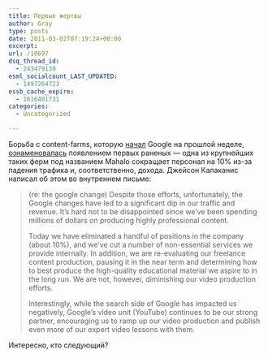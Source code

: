 ```yaml
---
title: Первые жертвы
author: Gray
type: posts
date: 2011-03-02T07:19:24+00:00
excerpt:
url: /10697
dsq_thread_id:
  - 243479139
esml_socialcount_LAST_UPDATED:
  - 1497264723
essb_cache_expire:
  - 1616401731
categories:
  - Uncategorized

---
```








Борьба с content-farms, которую [начал][1] Google на прошлой неделе, [ознаменовалась][2] появлением первых раненых — одна из крупнейших таких ферм под названием Mahalo сокращает персонал на 10% из-за падения трафика и, соответственно, дохода. Джейсон Калаканис написал об этом во внутреннем письме:

> (re: the google change) Despite those efforts, unfortunately, the Google changes have led to a significant dip in our traffic and revenue. It’s hard not to be disappointed since we’ve been spending millions of dollars on producing highly professional content.
> 
> Today we have eliminated a handful of positions in the company (about 10%), and we’ve cut a number of non-essential services we provide internally. In addition, we are re-evaluating our freelance content production, pausing it in the near term and determining how to best produce the high-quality educational material we aspire to in the long run. We are not, however, diminishing our video production efforts.
> 
> Interestingly, while the search side of Google has impacted us negatively, Google’s video unit (YouTube) continues to be our strong partner, encouraging us to ramp up our video production and publish even more of our expert video lessons with them.

Интересно, кто следующий?

 [1]: http://searchengineland.com/google-forecloses-on-content-farms-with-farmer-algorithm-update-66071
 [2]: http://www.centernetworks.com/mahalo-reduces-headcount-google-algo-change